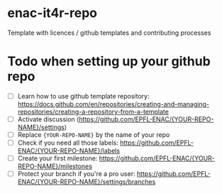 # enac-it4r-repo

Template with licences / github templates and contributing processes

# Todo when setting up your github repo

- [ ] Learn how to use github template repository: https://docs.github.com/en/repositories/creating-and-managing-repositories/creating-a-repository-from-a-template
- [ ] Activate discussion (https://github.com/EPFL-ENAC/{YOUR-REPO-NAME}/settings)
- [ ] Replace `{YOUR-REPO-NAME}` by the name of your repo
- [ ] Check if you need all those labels: https://github.com/EPFL-ENAC/{YOUR-REPO-NAME}/labels
- [ ] Create your first milestone: https://github.com/EPFL-ENAC/{YOUR-REPO-NAME}/milestones
- [ ] Protect your branch if you're a pro user: https://github.com/EPFL-ENAC/{YOUR-REPO-NAME}/settings/branches
